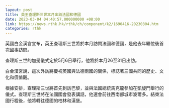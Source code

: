 ```yaml
---
layout: post
title: 英王查理斯三世本月出訪法國和德國
date: 2023-03-04 04:40:57.000000000 +08:00
link: https://news.rthk.hk/rthk/ch/component/k2/1690416-20230304.htm
categories: rthk
---
```


英國白金漢宮宣布，英王查理斯三世將於本月訪問法國和德國，是他去年繼位後首次國事訪問。

查理斯三世的加冕儀式定於5月6日舉行，他將於本月26至31日出訪。

白金漢宮說，這次外訪將慶祝英國與法德兩國的關係，標誌著三國共同的歷史、文化和價值觀。

根據安排，查理斯三世將首先到訪巴黎，並與法國總統馬克龍參加在凱旋門舉行的儀式。查理斯三世將在法國國會發表講話，他還會前往西南部城市波爾多。結束法國行程後，他將轉往德國的柏林和漢堡。
